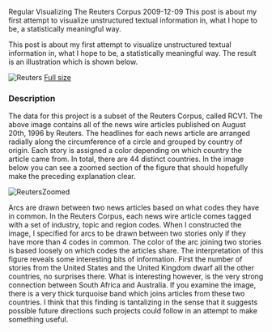 Regular
Visualizing The Reuters Corpus
2009-12-09
This post is about my first attempt to visualize unstructured textual information in, what I hope to be, a statistically meaningful way.

This post is about my first attempt to visualize unstructured textual information in, what I hope to be, a statistically meaningful way. The result is an illustration which is shown below. 

![Reuters](/images/visualizing-reuters-corpus/reuters.png)
[Full size](/images/visualizing-reuters-corpus/reutersradialvis.pdf)

### Description
The data for this project is a subset of the Reuters Corpus, called RCV1. The above image contains all of the news wire articles published on August 20th, 1996 by Reuters. The headlines for each news article are arranged radially along the circumference of a circle and grouped by country of origin. Each story is assigned a color depending on which country the article came from. In total, there are 44 distinct countries. In the image below you can see a zoomed section of the figure that should hopefully make the preceding explanation clear. 

![ReutersZoomed](/images/visualizing-reuters-corpus/reuters-zoomed.png)

Arcs are drawn between two news articles based on what codes they have in common. In the Reuters Corpus, each news wire article comes tagged with a set of industry, topic and region codes. When I constructed the image, I specified for arcs to be drawn between two stories only if they have more than 4 codes in common. The color of the arc joining two stories is based loosely on which codes the articles share. The interpretation of this figure reveals some interesting bits of information. First the number of stories from the United States and the United Kingdom dwarf all the other countries, no surprises there. What is interesting however, is the very strong connection between South Africa and Australia. If you examine the image, there is a very thick turquoise band which joins articles from these two countries. I think that this finding is tantalizing in the sense that it suggests possible future directions such projects could follow in an attempt to make something useful.
